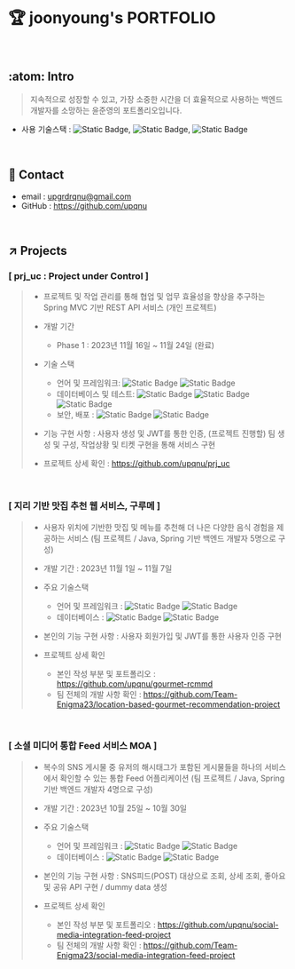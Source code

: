 # :trophy:	 joonyoung's PORTFOLIO  
<br>
  
## :atom: Intro

> 지속적으로 성장할 수 있고, 가장 소중한 시간을 더 효율적으로 사용하는 백엔드 개발자를 소망하는 윤준영의 포트폴리오입니다.

- 사용 기술스택 : ![Static Badge](https://img.shields.io/badge/Java-F58232), ![Static Badge](https://img.shields.io/badge/Spring_boot-6CB52C), ![Static Badge](https://img.shields.io/badge/Spring_Data_JPA-80E96E)
<br>
      
## 	:iphone: Contact

- email : upgrdrqnu@gmail.com
- GitHub : https://github.com/upqnu
<br>
  
## :arrow_upper_right: Projects
  
### [ prj_uc : Project under Control ]
>
> - 프로젝트 및 작업 관리를 통해 협업 및 업무 효율성을 향상을 추구하는 Spring MVC 기반 REST API 서비스 (개인 프로젝트)
>  
> - 개발 기간
>   - Phase 1 : 2023년 11월 16일 ~ 11월 24일 (완료)
>
> - 기술 스택
>   - 언어 및 프레임워크: ![Static Badge](https://img.shields.io/badge/Java-17-F58232) ![Static Badge](https://img.shields.io/badge/Spring_boot-3.1.1-6CB52C)<br/>
>   - 데이터베이스 및 테스트: ![Static Badge](https://img.shields.io/badge/h2-2.1.214-1021FF) ![Static Badge](https://img.shields.io/badge/Spring_Data_JPA-3.1.1-80E96E) ![Static Badge](https://img.shields.io/badge/JUnit-5.9.3-3F9B61)<br/>
>   - 보안, 배포 : ![Static Badge](https://img.shields.io/badge/Spring_Security-6.1.1-80E96E) ![Static Badge](https://img.shields.io/badge/Gradle-8.1.1-02303A) <br/>
>
> - 기능 구현 사항 : 사용자 생성 및 JWT를 통한 인증, (프로젝트 진행할) 팀 생성 및 구성, 작업상황 및 티켓 구현을 통해 서비스 구현
>
> - 프로젝트 상세 확인 : https://github.com/upqnu/prj_uc
<br>
   
### [ 지리 기반 맛집 추천 웹 서비스, 구루메 ]
>
> - 사용자 위치에 기반한 맛집 및 메뉴를 추천해 더 나은 다양한 음식 경험을 제공하는 서비스 (팀 프로젝트 / Java, Spring 기반 백엔드 개발자 5명으로 구성)
>
> - 개발 기간 : 2023년 11월 1일 ~ 11월 7일
>
> - 주요 기술스택
>   - 언어 및 프레임워크 : ![Static Badge](https://img.shields.io/badge/Java-17-F58232) ![Static Badge](https://img.shields.io/badge/Spring_boot-3.0.12-6CB52C)<br/>
>   - 데이터베이스 : ![Static Badge](https://img.shields.io/badge/h2-2.1.214-1021FF) ![Static Badge](https://img.shields.io/badge/Spring_Data_JPA-3.0.11-80E96E)<br/>
>
> - 본인의 기능 구현 사항 : 사용자 회원가입 및 JWT를 통한 사용자 인증 구현
>
> - 프로젝트 상세 확인
>   - 본인 작성 부분 및 포트폴리오 : https://github.com/upqnu/gourmet-rcmmd
>   - 팀 전체의 개발 사항 확인 : https://github.com/Team-Enigma23/location-based-gourmet-recommendation-project
<br>
   
### [ 소셜 미디어 통합 Feed 서비스 MOA ]
>
> - 복수의 SNS 게시물 중 유저의 해시태그가 포함된 게시물들을 하나의 서비스에서 확인할 수 있는 통합 Feed 어플리케이션 (팀 프로젝트 / Java, Spring 기반 백엔드 개발자 4명으로 구성)
>
> - 개발 기간 : 2023년 10월 25일 ~ 10월 30일
>
> - 주요 기술스택
>   - 언어 및 프레임워크 : ![Static Badge](https://img.shields.io/badge/Java-17-F58232) ![Static Badge](https://img.shields.io/badge/Spring_boot-3.0.12-6CB52C)<br/>
>   - 데이터베이스 : ![Static Badge](https://img.shields.io/badge/h2-2.1.214-1021FF) ![Static Badge](https://img.shields.io/badge/Spring_Data_JPA-3.1.1-80E96E)<br/>
>
> - 본인의 기능 구현 사항 : SNS피드(POST) 대상으로 조회, 상세 조회, 좋아요 및 공유 API 구현 / dummy data 생성
>
> - 프로젝트 상세 확인
>   - 본인 작성 부분 및 포트폴리오 : https://github.com/upqnu/social-media-integration-feed-project
>   - 팀 전체의 개발 사항 확인 : https://github.com/Team-Enigma23/social-media-integration-feed-project
<br>
  
